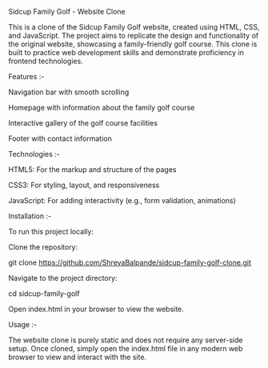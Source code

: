 Sidcup Family Golf - Website Clone

This is a clone of the Sidcup Family Golf website, created using HTML, CSS, and JavaScript. The project aims to replicate the design and functionality of the original website, showcasing a family-friendly golf course. This clone is built to practice web development skills and demonstrate proficiency in frontend technologies.

Features :-

Navigation bar with smooth scrolling

Homepage with information about the family golf course

Interactive gallery of the golf course facilities

Footer with  contact information


Technologies :-

HTML5: For the markup and structure of the pages

CSS3: For styling, layout, and responsiveness

JavaScript: For adding interactivity (e.g., form validation, animations)


Installation :-

To run this project locally:

Clone the repository:

git clone https://github.com/ShreyaBalpande/sidcup-family-golf-clone.git

Navigate to the project directory:

cd sidcup-family-golf

Open index.html in your browser to view the website.

Usage :-

The website clone is purely static and does not require any server-side setup. Once cloned, simply open the index.html file in any modern web browser to view and interact with the site.
